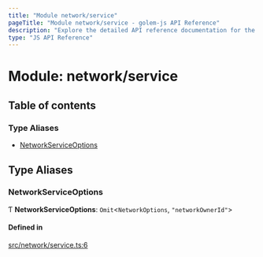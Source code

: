 ```yaml
---
title: "Module network/service"
pageTitle: "Module network/service - golem-js API Reference"
description: "Explore the detailed API reference documentation for the Module network/service within the golem-js SDK for the Golem Network."
type: "JS API Reference"
---
```

# Module: network/service

## Table of contents

### Type Aliases

- [NetworkServiceOptions](network_service#networkserviceoptions)

## Type Aliases

### NetworkServiceOptions

Ƭ **NetworkServiceOptions**: `Omit`\<`NetworkOptions`, ``"networkOwnerId"``\>

#### Defined in

[src/network/service.ts:6](https://github.com/golemfactory/golem-js/blob/69e0610/src/network/service.ts#L6)
